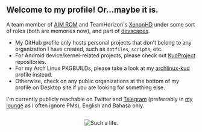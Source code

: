 ## Welcome to my profile! Or...maybe it is.

A team member of [AIM ROM](https://github.com/AIMROM) and TeamHorizon's [XenonHD](https://github.com/TeamHorizon) under some sort of roles (both are memories now), and part of [devscapes](https://github.com/RaphielGang).

* My GitHub profile only hosts personal projects that don't belong to any organization I have created, such as `dotfiles`, `scripts`, etc.
* For Android device/kernel-related projects, please check out [KudProject](https://github.com/orgs/KudProject/repositories) repositories.
* For my Arch Linux PKGBUILDs, please take a look at my [archlinux-kud](https://github.com/archlinux-kud) profile instead.
* Otherwise, check on any public organizations at the bottom of my profile on Desktop site if you are looking for something else.

I'm currently publicly reachable on Twitter and [Telegram](https://t.me/lmaoicon) (preferrably in [my lounge](https://t.me/KudNetworkChat) as I often ignore PMs), English and Bahasa only.

##

<p align="center">
<img src="https://kudnet.id/notsoyahoo.jpg" alt="Such a life." />
</p>
